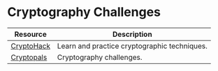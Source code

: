 # Cryptography Challenges

| Resource                                         | Description                                 |
| ------------------------------------------------ | --------------------------------------------|
| [CryptoHack](https://cryptohack.org/challenges/) | Learn and practice cryptographic techniques.|
| [Cryptopals](https://cryptopals.com/)            | Cryptography challenges.                    |
